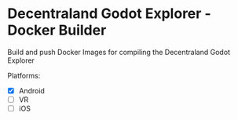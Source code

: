 # Decentraland Godot Explorer - Docker Builder

Build and push Docker Images for compiling the Decentraland Godot Explorer

Platforms:
- [x] Android
- [ ] VR
- [ ] iOS